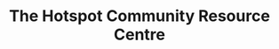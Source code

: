 ---
title: "The Hotspot Community Resource Centre"
url: /squamish/the-hotspot-community-resource-centre/
shop: Bücher
---